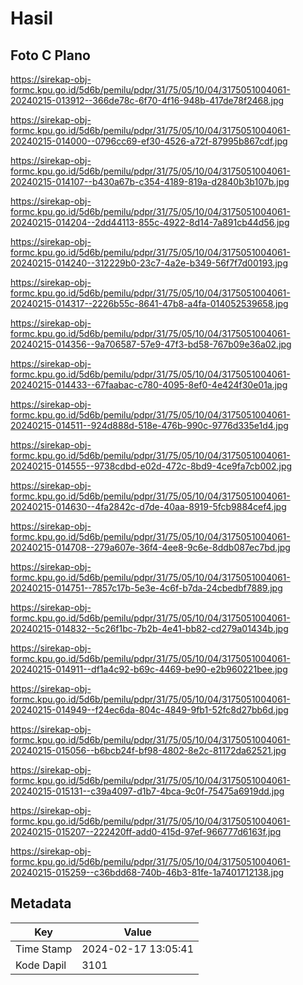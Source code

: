 # Hasil

## Foto C Plano

https://sirekap-obj-formc.kpu.go.id/5d6b/pemilu/pdpr/31/75/05/10/04/3175051004061-20240215-013912--366de78c-6f70-4f16-948b-417de78f2468.jpg

https://sirekap-obj-formc.kpu.go.id/5d6b/pemilu/pdpr/31/75/05/10/04/3175051004061-20240215-014000--0796cc69-ef30-4526-a72f-87995b867cdf.jpg

https://sirekap-obj-formc.kpu.go.id/5d6b/pemilu/pdpr/31/75/05/10/04/3175051004061-20240215-014107--b430a67b-c354-4189-819a-d2840b3b107b.jpg

https://sirekap-obj-formc.kpu.go.id/5d6b/pemilu/pdpr/31/75/05/10/04/3175051004061-20240215-014204--2dd44113-855c-4922-8d14-7a891cb44d56.jpg

https://sirekap-obj-formc.kpu.go.id/5d6b/pemilu/pdpr/31/75/05/10/04/3175051004061-20240215-014240--312229b0-23c7-4a2e-b349-56f7f7d00193.jpg

https://sirekap-obj-formc.kpu.go.id/5d6b/pemilu/pdpr/31/75/05/10/04/3175051004061-20240215-014317--2226b55c-8641-47b8-a4fa-014052539658.jpg

https://sirekap-obj-formc.kpu.go.id/5d6b/pemilu/pdpr/31/75/05/10/04/3175051004061-20240215-014356--9a706587-57e9-47f3-bd58-767b09e36a02.jpg

https://sirekap-obj-formc.kpu.go.id/5d6b/pemilu/pdpr/31/75/05/10/04/3175051004061-20240215-014433--67faabac-c780-4095-8ef0-4e424f30e01a.jpg

https://sirekap-obj-formc.kpu.go.id/5d6b/pemilu/pdpr/31/75/05/10/04/3175051004061-20240215-014511--924d888d-518e-476b-990c-9776d335e1d4.jpg

https://sirekap-obj-formc.kpu.go.id/5d6b/pemilu/pdpr/31/75/05/10/04/3175051004061-20240215-014555--9738cdbd-e02d-472c-8bd9-4ce9fa7cb002.jpg

https://sirekap-obj-formc.kpu.go.id/5d6b/pemilu/pdpr/31/75/05/10/04/3175051004061-20240215-014630--4fa2842c-d7de-40aa-8919-5fcb9884cef4.jpg

https://sirekap-obj-formc.kpu.go.id/5d6b/pemilu/pdpr/31/75/05/10/04/3175051004061-20240215-014708--279a607e-36f4-4ee8-9c6e-8ddb087ec7bd.jpg

https://sirekap-obj-formc.kpu.go.id/5d6b/pemilu/pdpr/31/75/05/10/04/3175051004061-20240215-014751--7857c17b-5e3e-4c6f-b7da-24cbedbf7889.jpg

https://sirekap-obj-formc.kpu.go.id/5d6b/pemilu/pdpr/31/75/05/10/04/3175051004061-20240215-014832--5c26f1bc-7b2b-4e41-bb82-cd279a01434b.jpg

https://sirekap-obj-formc.kpu.go.id/5d6b/pemilu/pdpr/31/75/05/10/04/3175051004061-20240215-014911--df1a4c92-b69c-4469-be90-e2b960221bee.jpg

https://sirekap-obj-formc.kpu.go.id/5d6b/pemilu/pdpr/31/75/05/10/04/3175051004061-20240215-014949--f24ec6da-804c-4849-9fb1-52fc8d27bb6d.jpg

https://sirekap-obj-formc.kpu.go.id/5d6b/pemilu/pdpr/31/75/05/10/04/3175051004061-20240215-015056--b6bcb24f-bf98-4802-8e2c-81172da62521.jpg

https://sirekap-obj-formc.kpu.go.id/5d6b/pemilu/pdpr/31/75/05/10/04/3175051004061-20240215-015131--c39a4097-d1b7-4bca-9c0f-75475a6919dd.jpg

https://sirekap-obj-formc.kpu.go.id/5d6b/pemilu/pdpr/31/75/05/10/04/3175051004061-20240215-015207--222420ff-add0-415d-97ef-966777d6163f.jpg

https://sirekap-obj-formc.kpu.go.id/5d6b/pemilu/pdpr/31/75/05/10/04/3175051004061-20240215-015259--c36bdd68-740b-46b3-81fe-1a7401712138.jpg


## Metadata

| Key        | Value               |
| ---------- | ------------------- |
| Time Stamp | 2024-02-17 13:05:41 |
| Kode Dapil | 3101                |



